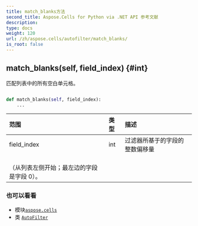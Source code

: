 ```yaml
---
title: match_blanks方法
second_title: Aspose.Cells for Python via .NET API 参考文献
description:
type: docs
weight: 120
url: /zh/aspose.cells/autofilter/match_blanks/
is_root: false
---
```

##  match_blanks(self, field_index) {#int}
匹配列表中的所有空白单元格。



```python

def match_blanks(self, field_index):
    ...
```


|范围|类型|描述|
| :- | :- | :- |
| field_index | int |过滤器所基于的字段的整数偏移量<br/>（从列表左侧开始；最左边的字段是字段 0）。|



### 也可以看看
* 模块[`aspose.cells`](../../)
* 类 [`AutoFilter`](/cells/python-net/zh/aspose.cells/autofilter)
